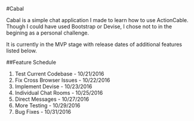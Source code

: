 #Cabal

Cabal is a simple chat application I made to learn how to use ActionCable. Though I could have used Bootstrap or Devise, I chose not to in the begining as a personal challenge.

It is currently in the MVP stage with release dates of additional features listed below.

##Feature Schedule

1. Test Current Codebase - 10/21/2016
2. Fix Cross Browser Issues - 10/22/2016
3. Implement Devise - 10/23/2016
4. Individual Chat Rooms - 10/25/2016
5. Direct Messages - 10/27/2016
6. More Testing - 10/29/2016
7. Bug Fixes - 10/31/2016
   
